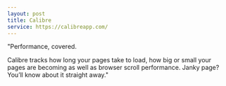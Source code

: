 ```yaml
---
layout: post
title: Calibre
service: https://calibreapp.com/
---
```


"Performance, covered.

Calibre tracks how long your pages take to load, how big or small your pages are becoming as well as browser scroll performance. Janky page? You’ll know about it straight away."
